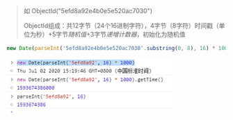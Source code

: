 > 如 ObjectId("5efd8a92e4b0e5e520ac7030")
>
> ObjectId组成：共12字节（24个16进制字符），4字节（8字符）时间戳（单位为秒）+5字节*随机值*+3字节*递增计数器*，初始化为随机值		



```js
new Date(parseInt('5efd8a92e4b0e5e520ac7030'.substring(0, 8), 16) * 1000)
```

![image-20200703091643462](ObjectId转时间.assets/image-20200703091643462.png)



